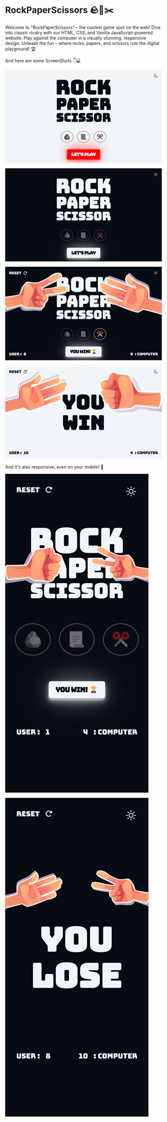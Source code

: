 # RockPaperScissors 🪨📃✂️

Welcome to "RockPaperScissors" – the coolest game spot on the web! Dive into classic rivalry with our HTML, CSS, and Vanilla JavaScript-powered website. Play against the computer in a visually stunning, responsive design. Unleash the fun – where rocks, papers, and scissors rule the digital playground! 🏆

And here are some ScreenShots 👇💻

<img src="./public/assests/img1_Light.webp" width=600 height=auto>

![img1_Dark](./public/assests/img1_Dark.webp)

![img2_Dark](./public/assests/img2_Dark.webp)

![img2_Light](./public/assests/img2_Light.webp)

And it's also responsive, even on your mobile! 🤳

![responsive_(Samsung Galaxy S20 Ultra)](./public/assests/responsive_1.webp)

![responsive_(Samsung Galaxy S20 Ultra)2](./public/assests/responsive_2.webp)
